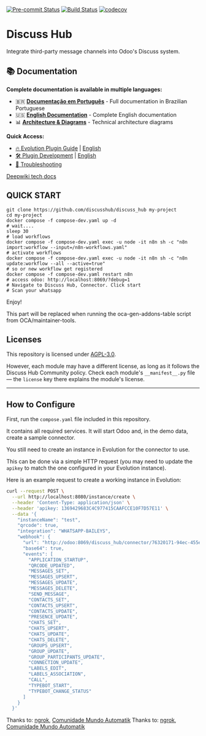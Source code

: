 
<!-- /!\ Non OCA Context : Set here the badge of your runbot / runboat instance. -->
[![Pre-commit Status](https://github.com/discusshub/discuss_hub/actions/workflows/pre-commit.yml/badge.svg?branch=18.0)](https://github.com/discusshub/discuss_hub/actions/workflows/pre-commit.yml?query=branch%3A18.0)
[![Build Status](https://github.com/discusshub/discuss_hub/actions/workflows/test.yml/badge.svg?branch=18.0)](https://github.com/discusshub/discuss_hub/actions/workflows/test.yml?query=branch%3A18.0)
[![codecov](https://codecov.io/gh/discusshub/discuss_hub/branch/18.0/graph/badge.svg)](https://app.codecov.io/gh/discusshub/discuss_hub/tree/18.0)
<!-- /!\ Non OCA Context : Set here the badge of your translation instance. -->

<!-- /!\ do not modify above this line -->

# Discuss Hub

Integrate third-party message channels into Odoo's Discuss system.

## 📚 Documentation

**Complete documentation is available in multiple languages:**

- 🇧🇷 **[Documentação em Português](docs/pt-br/README.md)** - Full documentation in Brazilian Portuguese
- 🇺🇸 **[English Documentation](docs/en/README.md)** - Complete English documentation
- 📊 **[Architecture & Diagrams](docs/assets/diagrams.md)** - Technical architecture diagrams

**Quick Access:**
- [🔥 Evolution Plugin Guide](docs/pt-br/Evolution%20Plugin.md) | [English](docs/en/Evolution%20Plugin.md)
- [🛠️ Plugin Development](docs/pt-br/Plugin%20Development.md) | [English](docs/en/Plugin%20Development.md)
- [🔧 Troubleshooting](docs/pt-br/Troubleshooting.md)

[Deepwiki tech docs](https://deepwiki.com/discusshub/discuss_hub)

## QUICK START ##
```
git clone https://github.com/discusshub/discuss_hub my-project
cd my-project
docker compose -f compose-dev.yaml up -d
# wait....
sleep 30
# load workflows
docker compose -f compose-dev.yaml exec -u node -it n8n sh -c "n8n import:workflow --input=/n8n-workflows.yaml"
# activate workflows
docker compose -f compose-dev.yaml exec -u node -it n8n sh -c "n8n update:workflow --all --active=true"
# so or new workflow get registered
docker compose -f compose-dev.yaml restart n8n
# access odoo: http://localhost:8069/?debug=1
# Navigate to Discuss Hub, Connector. Click start
# Scan your whatsapp
```

Enjoy!

<!-- /!\ do not modify below this line -->

<!-- prettier-ignore-start -->

[//]: # (addons)

This part will be replaced when running the oca-gen-addons-table script from OCA/maintainer-tools.

[//]: # (end addons)

<!-- prettier-ignore-end -->
## Licenses

This repository is licensed under [AGPL-3.0](LICENSE).

However, each module may have a different license, as long as it follows the Discuss Hub Community
policy. Check each module's `__manifest__.py` file — the `license` key there explains the module's license.

----
<!-- /!\ Non OCA Context : Set here the full description of your organization. -->
## How to Configure

First, run the `compose.yaml` file included in this repository.

It contains all required services. It will start Odoo and, in the demo data,
create a sample connector.

You still need to create an instance in Evolution for the connector to use.

This can be done via a simple HTTP request (you may need to update the `apikey`
to match the one configured in your Evolution instance).

Here is an example request to create a working instance in Evolution:

```bash
curl --request POST \
  --url http://localhost:8080/instance/create \
  --header 'Content-Type: application/json' \
  --header 'apikey: 1369429683C4C977415CAAFCCE10F7D57E11' \
  --data '{
    "instanceName": "test",
    "qrcode": true,
    "integration": "WHATSAPP-BAILEYS",
    "webhook": {
      "url": "http://odoo:8069/discuss_hub/connector/76320171-94ec-455e-89c8-42995918fec6",
      "base64": true,
      "events": [
        "APPLICATION_STARTUP",
        "QRCODE_UPDATED",
        "MESSAGES_SET",
        "MESSAGES_UPSERT",
        "MESSAGES_UPDATE",
        "MESSAGES_DELETE",
        "SEND_MESSAGE",
        "CONTACTS_SET",
        "CONTACTS_UPSERT",
        "CONTACTS_UPDATE",
        "PRESENCE_UPDATE",
        "CHATS_SET",
        "CHATS_UPSERT",
        "CHATS_UPDATE",
        "CHATS_DELETE",
        "GROUPS_UPSERT",
        "GROUP_UPDATE",
        "GROUP_PARTICIPANTS_UPDATE",
        "CONNECTION_UPDATE",
        "LABELS_EDIT",
        "LABELS_ASSOCIATION",
        "CALL",
        "TYPEBOT_START",
        "TYPEBOT_CHANGE_STATUS"
      ]
    }
  }'
```

Thanks to: [ngrok](https://ngrok.com/), [Comunidade Mundo Automatik](https://www.youtube.com/@mundoautomatik)
Thanks to: [ngrok](https://ngrok.com/), [Comunidade Mundo Automatik](https://www.youtube.com/@mundoautomatik)
